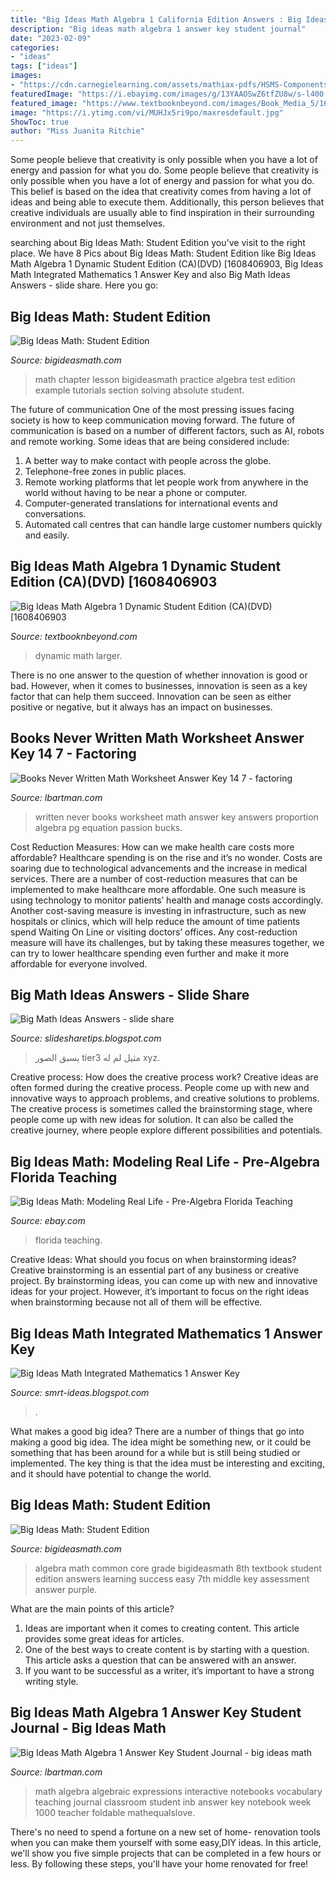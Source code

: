 ```yaml
---
title: "Big Ideas Math Algebra 1 California Edition Answers : Big Ideas Math: Modeling Real Life"
description: "Big ideas math algebra 1 answer key student journal"
date: "2023-02-09"
categories:
- "ideas"
tags: ["ideas"]
images:
- "https://cdn.carnegielearning.com/assets/mathiax-pdfs/HSMS-Components-Assessments-19.png"
featuredImage: "https://i.ebayimg.com/images/g/13YAAOSwZ6tfZU8w/s-l400.jpg"
featured_image: "https://www.textbooknbeyond.com/images/Book_Media_5/1608406903.jpg"
image: "https://i.ytimg.com/vi/MUHJx5ri9po/maxresdefault.jpg"
ShowToc: true
author: "Miss Juanita Ritchie"
---
```



Some people believe that creativity is only possible when you have a lot of energy and passion for what you do.
Some people believe that creativity is only possible when you have a lot of energy and passion for what you do. This belief is based on the idea that creativity comes from having a lot of ideas and being able to execute them. Additionally, this person believes that creative individuals are usually able to find inspiration in their surrounding environment and not just themselves.

	

		
searching about Big Ideas Math: Student Edition you've visit to the right place. We have 8 Pics about Big Ideas Math: Student Edition like Big Ideas Math Algebra 1 Dynamic Student Edition (CA)(DVD) [1608406903, Big Ideas Math Integrated Mathematics 1 Answer Key and also Big Math Ideas Answers - slide share. Here you go:
		
    
## Big Ideas Math: Student Edition

<img loading=lazy src="http://www.bigideasmath.com/uploads/images/online_book_thumb.jpg" onerror="this.onerror=null;this.src='https://tse1.mm.bing.net/th?id=OIP.hj0W_GzfXN2mANOwcb7ooAHaJe&amp;pid=15.1';" alt="Big Ideas Math: Student Edition">

_Source: bigideasmath.com_

>math chapter lesson bigideasmath practice algebra test edition example tutorials section solving absolute student. 

	

The future of communication
One of the most pressing issues facing society is how to keep communication moving forward. The future of communication is based on a number of different factors, such as AI, robots and remote working. Some ideas that are being considered include: 
1. A better way to make contact with people across the globe. 
2. Telephone-free zones in public places. 
3. Remote working platforms that let people work from anywhere in the world without having to be near a phone or computer. 
4. Computer-generated translations for international events and conversations. 
5. Automated call centres that can handle large customer numbers quickly and easily.

    
## Big Ideas Math Algebra 1 Dynamic Student Edition (CA)(DVD) [1608406903

<img loading=lazy src="https://www.textbooknbeyond.com/images/Book_Media_5/1608406903.jpg" onerror="this.onerror=null;this.src='https://tse2.mm.bing.net/th?id=OIP.Ysa3xbGOFbDFIstnTkQhxQAAAA&amp;pid=15.1';" alt="Big Ideas Math Algebra 1 Dynamic Student Edition (CA)(DVD) [1608406903">

_Source: textbooknbeyond.com_

>dynamic math larger. 

	

There is no one answer to the question of whether innovation is good or bad. However, when it comes to businesses, innovation is seen as a key factor that can help them succeed. Innovation can be seen as either positive or negative, but it always has an impact on businesses.

    
## Books Never Written Math Worksheet Answer Key 14 7 - Factoring

<img loading=lazy src="https://i.ytimg.com/vi/MUHJx5ri9po/maxresdefault.jpg" onerror="this.onerror=null;this.src='https://tse2.mm.bing.net/th?id=OIP.Cf9I0vQMJaxgVsHyPcfDfAHaEK&amp;pid=15.1';" alt="Books Never Written Math Worksheet Answer Key 14 7 - factoring">

_Source: lbartman.com_

>written never books worksheet math answer key answers proportion algebra pg equation passion bucks. 

	

Cost Reduction Measures: How can we make health care costs more affordable?
Healthcare spending is on the rise and it’s no wonder. Costs are soaring due to technological advancements and the increase in medical services. There are a number of cost-reduction measures that can be implemented to make healthcare more affordable. One such measure is using technology to monitor patients’ health and manage costs accordingly. Another cost-saving measure is investing in infrastructure, such as new hospitals or clinics, which will help reduce the amount of time patients spend Waiting On Line or visiting doctors’ offices.
Any cost-reduction measure will have its challenges, but by taking these measures together, we can try to lower healthcare spending even further and make it more affordable for everyone involved.

    
## Big Math Ideas Answers - Slide Share

<img loading=lazy src="https://s1.studyres.com/store/data/008935003_1-67fef4cca384e2d4662d6352a8a4d122.png" onerror="this.onerror=null;this.src='https://tse4.mm.bing.net/th?id=OIP.m7bEfUqmAiaFmxusKzkuMAHaJl&amp;pid=15.1';" alt="Big Math Ideas Answers - slide share">

_Source: slidesharetips.blogspot.com_

>يسبق الصور tier3 مثيل لم له xyz. 

	

Creative process: How does the creative process work?
Creative ideas are often formed during the creative process. People come up with new and innovative ways to approach problems, and creative solutions to problems. The creative process is sometimes called the brainstorming stage, where people come up with new ideas for solution. It can also be called the creative journey, where people explore different possibilities and potentials.

    
## Big Ideas Math: Modeling Real Life - Pre-Algebra Florida Teaching

<img loading=lazy src="https://i.ebayimg.com/images/g/13YAAOSwZ6tfZU8w/s-l400.jpg" onerror="this.onerror=null;this.src='https://tse3.mm.bing.net/th?id=OIP.lPILleY_dAfp07u5_Eb3OAAAAA&amp;pid=15.1';" alt="Big Ideas Math: Modeling Real Life - Pre-Algebra Florida Teaching">

_Source: ebay.com_

>florida teaching. 

	

Creative Ideas: What should you focus on when brainstorming ideas?
Creative brainstorming is an essential part of any business or creative project. By brainstorming ideas, you can come up with new and innovative ideas for your project. However, it’s important to focus on the right ideas when brainstorming because not all of them will be effective.

    
## Big Ideas Math Integrated Mathematics 1 Answer Key

<img loading=lazy src="https://cdn.carnegielearning.com/assets/mathiax-pdfs/HSMS-Components-Assessments-19.png" onerror="this.onerror=null;this.src='https://tse1.mm.bing.net/th?id=OIP.ntGeFhfHcM7rt2gatE6rGgHaHa&amp;pid=15.1';" alt="Big Ideas Math Integrated Mathematics 1 Answer Key">

_Source: smrt-ideas.blogspot.com_

>. 

	

What makes a good big idea?
There are a number of things that go into making a good big idea. The idea might be something new, or it could be something that has been around for a while but is still being studied or implemented. The key thing is that the idea must be interesting and exciting, and it should have potential to change the world.

    
## Big Ideas Math: Student Edition

<img loading=lazy src="http://www.bigideasmath.com/uploads/images/home/cc_cover_images/cc_cvr_purple_pe.png" onerror="this.onerror=null;this.src='https://tse1.mm.bing.net/th?id=OIP.tqZeskt7oib2OtKT1k172QHaJl&amp;pid=15.1';" alt="Big Ideas Math: Student Edition">

_Source: bigideasmath.com_

>algebra math common core grade bigideasmath 8th textbook student edition answers learning success easy 7th middle key assessment answer purple. 

	

What are the main points of this article?
1. Ideas are important when it comes to creating content. This article provides some great ideas for articles.
2. One of the best ways to create content is by starting with a question. This article asks a question that can be answered with an answer.
3. If you want to be successful as a writer, it’s important to have a strong writing style.

    
## Big Ideas Math Algebra 1 Answer Key Student Journal - Big Ideas Math

<img loading=lazy src="https://s-media-cache-ak0.pinimg.com/736x/5b/16/a7/5b16a7b8ba150e3ace1596fe76b5221e.jpg" onerror="this.onerror=null;this.src='https://tse2.mm.bing.net/th?id=OIP.dP7C48rMmeotUEppcYv4TwHaJ3&amp;pid=15.1';" alt="Big Ideas Math Algebra 1 Answer Key Student Journal - big ideas math">

_Source: lbartman.com_

>math algebra algebraic expressions interactive notebooks vocabulary teaching journal classroom student inb answer key notebook week 1000 teacher foldable mathequalslove. 

	

There's no need to spend a fortune on a new set of home- renovation tools when you can make them yourself with some easy,DIY ideas. In this article, we'll show you five simple projects that can be completed in a few hours or less. By following these steps, you'll have your home renovated for free!

